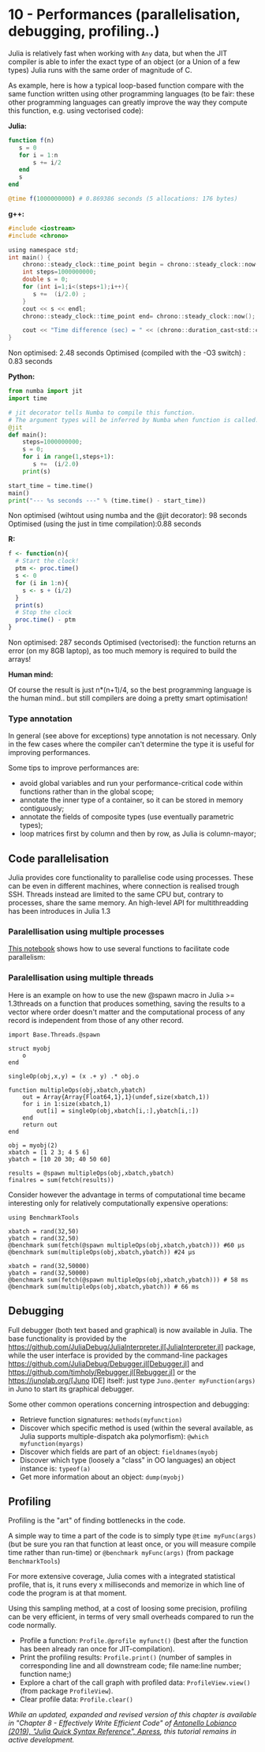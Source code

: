# 10 - Performances \(parallelisation, debugging, profiling..\)

Julia is relatively fast when working with `Any` data, but when the JIT compiler is able to infer the exact type of an object \(or a Union of a few types\) Julia runs with the same order of magnitude of C.

As example, here is how a typical loop-based function compare with the same function written using  other programming languages (to be fair: these other programming languages can greatly improve the way they compute this function, e.g. using vectorised code):

**Julia:**

```julia
function f(n)
   s = 0
   for i = 1:n
       s += i/2
   end
   s
end

@time f(1000000000) # 0.869386 seconds (5 allocations: 176 bytes)
```

**g++:**

```C
#include <iostream>
#include <chrono>

using namespace std;
int main() {
    chrono::steady_clock::time_point begin = chrono::steady_clock::now();
    int steps=1000000000;
    double s = 0;
    for (int i=1;i<(steps+1);i++){
       s +=  (i/2.0) ;
    }
    cout << s << endl;
    chrono::steady_clock::time_point end= chrono::steady_clock::now();

    cout << "Time difference (sec) = " << (chrono::duration_cast<std::chrono::microseconds>(end - begin).count()) /1000000.0  << endl;
}
```

Non optimised: 2.48 seconds Optimised \(compiled with the -O3 switch\) : 0.83 seconds

**Python:**

```python
from numba import jit
import time

# jit decorator tells Numba to compile this function.
# The argument types will be inferred by Numba when function is called.
@jit
def main():
    steps=1000000000;
    s = 0;
    for i in range(1,steps+1):
       s +=  (i/2.0)
    print(s)

start_time = time.time()
main()
print("--- %s seconds ---" % (time.time() - start_time))
```

Non optimised \(wihtout using numba and the @jit decorator\): 98 seconds Optimised \(using the just in time compilation\):0.88 seconds

**R:**

```R
f <- function(n){
  # Start the clock!
  ptm <- proc.time()
  s <- 0
  for (i in 1:n){
    s <- s + (i/2)
  }
  print(s)
  # Stop the clock
  proc.time() - ptm
}
```

Non optimised: 287 seconds Optimised \(vectorised\): the function returns an error \(on my 8GB laptop\), as too much memory is required to build the arrays!

**Human mind:**

Of course the result is just n\*\(n+1\)/4, so the best programming language is the human mind.. but still compilers are doing a pretty smart optimisation!


### Type annotation

In general (see above for exceptions) type annotation is not necessary. Only in the few cases where the compiler can't determine the type it is useful for improving performances.

Some tips to improve performances are:

- avoid global variables and run your performance-critical code within functions rather than in the global scope;
- annotate the inner type of a container, so it can be stored in memory contiguously;
- annotate the fields of composite types (use eventually parametric types);
- loop matrices first by column and then by row, as Julia is column-mayor;

## Code parallelisation

Julia provides core functionality to parallelise code using processes. These can be even in different machines, where connection is realised trough SSH. Threads instead are limited to the same CPU but, contrary to processes, share the same memory. An high-level API for multithreadding has been introduces in Julia 1.3

### Paralellisation using multiple processes

[This notebook](http://nbviewer.jupyter.org/github/sylvaticus/juliatutorial/blob/master/assets/Parallel%20computing.ipynb) shows how to use several functions to facilitate code parallelism:

### Paralellisation using multiple threads

Here is an example on how to use the new @spawn macro in Julia >= 1.3threads on a function that produces something, saving the results to a vector where order doesn't matter and the computational process of any record is independent from those of any other record.


```
import Base.Threads.@spawn

struct myobj
    o
end

singleOp(obj,x,y) = (x .+ y) .* obj.o

function multipleOps(obj,xbatch,ybatch)
    out = Array{Array{Float64,1},1}(undef,size(xbatch,1))
    for i in 1:size(xbatch,1)
        out[i] = singleOp(obj,xbatch[i,:],ybatch[i,:])
    end
    return out
end

obj = myobj(2)
xbatch = [1 2 3; 4 5 6]
ybatch = [10 20 30; 40 50 60]

results = @spawn multipleOps(obj,xbatch,ybatch)
finalres = sum(fetch(results))
```

Consider however the advantage in terms of computational time became interesting only for relatively computationally expensive operations:

```
using BenchmarkTools

xbatch = rand(32,50)
ybatch = rand(32,50)
@benchmark sum(fetch(@spawn multipleOps(obj,xbatch,ybatch))) #60 μs
@benchmark sum(multipleOps(obj,xbatch,ybatch)) #24 μs

xbatch = rand(32,50000)
ybatch = rand(32,50000)
@benchmark sum(fetch(@spawn multipleOps(obj,xbatch,ybatch))) # 58 ms
@benchmark sum(multipleOps(obj,xbatch,ybatch)) # 66 ms
```

## Debugging

Full debugger (both text based and graphical) is now available in Julia. The base functionality is provided by the https://github.com/JuliaDebug/JuliaInterpreter.jl[JuliaInterpreter.jl] package, while the user interface is provided by the command-line packages https://github.com/JuliaDebug/Debugger.jl[Debugger.jl] and https://github.com/timholy/Rebugger.jl[Rebugger.jl] or the https://junolab.org/[Juno IDE] itself: just type `Juno.@enter myFunction(args)` in Juno to start its graphical debugger.

Some other common operations concerning introspection and debugging:

* Retrieve function signatures: `methods(myfunction)`
* Discover which specific method is used \(within the several available, as Julia supports multiple-dispatch aka polymorfism\): `@which myfunction(myargs)`
* Discover which fields are part of an object: `fieldnames(myobj`
* Discover which type \(loosely a "class" in OO languages\) an object instance is: `typeof(a)`
* Get more information about an object: `dump(myobj)`

## Profiling

Profiling is the "art" of finding bottlenecks in the code.

A simple way to time a part of the code is to simply type `@time myFunc(args)` \(but be sure you ran that function at least once, or you will measure compile time rather than run-time\) or `@benchmark myFunc(args)` \(from package `BenchmarkTools`\)

For more extensive coverage, Julia comes with a integrated statistical profile, that is, it runs every x milliseconds and memorize in which line of code the program is at that moment.

Using this sampling method, at a cost of loosing some precision, profiling can be very efficient, in terms of very small overheads compared to run the code normally.

* Profile a function: `Profile.@profile myfunct()` \(best after the function has been already ran once for JIT-compilation\).
* Print the profiling results: `Profile.print()` \(number of samples in corresponding line and all downstream code; file name:line number; function name;\)
* Explore a chart of the call graph with profiled data: `ProfileView.view()` \(from package `ProfileView`\).
* Clear profile data: `Profile.clear()`

_While an updated, expanded and revised version of this chapter is available in "Chapter 8 - Effectively Write Efficient Code" of [Antonello Lobianco (2019), "Julia Quick Syntax Reference", Apress](https://julia-book.com), this tutorial remains in active development._
